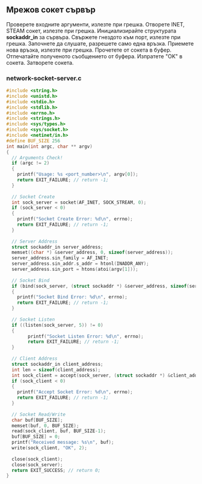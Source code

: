 ## Мрежов сокет сървър

Проверете входните аргументи, излезте при грешка.
Отворете INET, STEAM сокет, излезте при грешка.
Инициализирайте структурата **sockaddr_in** за сървъра.
Свържете гнездото към порт, излезте при грешка.
Започнете да слушате, разрешете само една връзка.
Приемете нова връзка, излезте при грешка.
Прочетете от сокета в буфер.
Отпечатайте полученото съобщението от буфера.
Изпратете "OK" в сокета.
Затворете сокета.

### network-socket-server.c
```c
#include <string.h>
#include <unistd.h>
#include <stdio.h>
#include <stdlib.h>
#include <errno.h>
#include <strings.h>
#include <sys/types.h>
#include <sys/socket.h>
#include <netinet/in.h>
#define BUF_SIZE 256
int main(int argc, char ** argv)
{
  // Arguments Check!
  if (argc != 2)
  {
    printf("Usage: %s <port_number>\n", argv[0]);
    return EXIT_FAILURE; // return -1;
  }
  
  // Socket Create
  int sock_server = socket(AF_INET, SOCK_STREAM, 0); 
  if (sock_server < 0)
  {
    printf("Socket Create Error: %d\n", errno);
    return EXIT_FAILURE; // return -1;
  }
  
  // Server Address
  struct sockaddr_in server_address;
  memset((char *) &server_address, 0, sizeof(server_address));
  server_address.sin_family = AF_INET; 
  server_address.sin_addr.s_addr = htonl(INADDR_ANY); 
  server_address.sin_port = htons(atoi(argv[1])); 
  
  // Socket Bind 
  if (bind(sock_server, (struct sockaddr *) &server_address, sizeof(server_address)) < 0)
  {
    printf("Socket Bind Error: %d\n", errno);
    return EXIT_FAILURE; // return -1;
  }
  
  // Socket Listen
  if ((listen(sock_server, 5)) != 0) 
  {
        printf("Socket Listen Error: %d\n", errno);
		return EXIT_FAILURE; // return -1;
  }
  
  // Client Address
  struct sockaddr_in client_address;
  int len = sizeof(client_address);
  int sock_client = accept(sock_server, (struct sockaddr *) &client_address, &len);
  if (sock_client < 0)
  {
    printf("Accept Socket Error: %d\n", errno);
    return EXIT_FAILURE; // return -1;
  }
  
  // Socket Read/Write
  char buf[BUF_SIZE];
  memset(buf, 0, BUF_SIZE);
  read(sock_client, buf, BUF_SIZE-1);
  buf[BUF_SIZE] = 0;
  printf("Received message: %s\n", buf);
  write(sock_client, "OK", 2);
  
  close(sock_client);
  close(sock_server);
  return EXIT_SUCCESS; // return 0;
}
```
